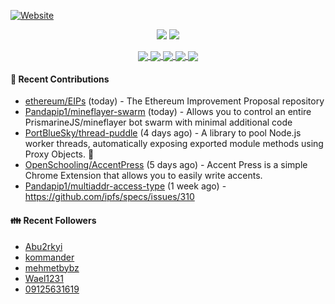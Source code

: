[![Website](https://img.shields.io/badge/Website-pandapip1.com-9c7?style=for-the-badge&)](https://pandapip1.com)

<p align="center">
  <img src="https://github-readme-stats.vercel.app/api?username=Pandapip1&show_icons=true&count_private=true" />
  <img src="https://github-readme-stats.vercel.app/api/wakatime?username=Pandapip1" />
</p>
<p align="center">
  <a href="https://github.com/ethereum/EIPs">
    <img align="center" src="https://github-readme-stats.vercel.app/api/pin/?username=ethereum&repo=EIPs" />
  </a>
  <a href="https://github.com/Pandapip1/hclustering">
    <img align="center" src="https://github-readme-stats.vercel.app/api/pin/?username=Pandapip1&repo=hclustering" />
  </a>
  <a href="https://github.com/Pandapip1/jekyll-label-action">
    <img align="center" src="https://github-readme-stats.vercel.app/api/pin/?username=Pandapip1&repo=jekyll-label-action" />
  </a>
  <a href="https://github.com/Pandapip1/mineflayer-swarm">
    <img align="center" src="https://github-readme-stats.vercel.app/api/pin/?username=Pandapip1&repo=mineflayer-swarm" />
  </a>
  <a href="https://github.com/OpenSchooling/AccentPress">
    <img align="center" src="https://github-readme-stats.vercel.app/api/pin/?username=OpenSchooling&repo=AccentPress" />
  </a>
</p>

#### 🌱 Recent Contributions

- [ethereum/EIPs](https://github.com/ethereum/EIPs) (today) - The Ethereum Improvement Proposal repository
- [Pandapip1/mineflayer-swarm](https://github.com/Pandapip1/mineflayer-swarm) (today) - Allows you to control an entire PrismarineJS/mineflayer bot swarm with minimal additional code
- [PortBlueSky/thread-puddle](https://github.com/PortBlueSky/thread-puddle) (4 days ago) - A library to pool Node.js worker threads, automatically exposing exported module methods using Proxy Objects. :seedling:
- [OpenSchooling/AccentPress](https://github.com/OpenSchooling/AccentPress) (5 days ago) - Accent Press is a simple Chrome Extension that allows you to easily write accents.
- [Pandapip1/multiaddr-access-type](https://github.com/Pandapip1/multiaddr-access-type) (1 week ago) - https://github.com/ipfs/specs/issues/310

#### 👪  Recent Followers

- [Abu2rkyi](https://github.com/Abu2rkyi)
- [kommander](https://github.com/kommander)
- [mehmetbybz](https://github.com/mehmetbybz)
- [Wael1231](https://github.com/Wael1231)
- [09125631619](https://github.com/09125631619)


